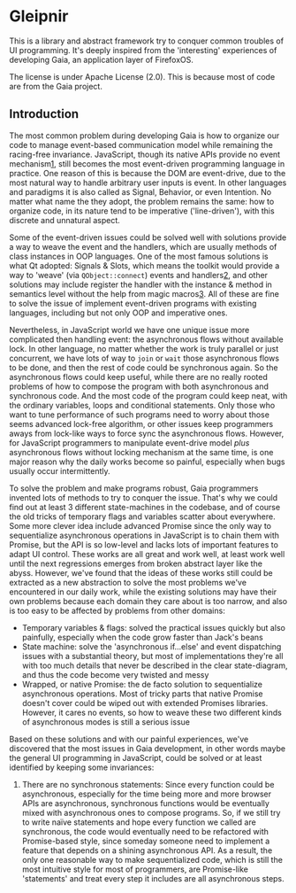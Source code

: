 # Gleipnir

This is a library and abstract framework try to conquer common troubles of UI programming.
It's deeply inspired from the 'interesting' experiences of developing Gaia, an application layer of FirefoxOS.

The license is under Apache License (2.0). This is because most of code are from the Gaia project.


## Introduction

The most common problem during developing Gaia is how to organize our code to manage event-based communication model
while remaining the racing-free invariance. JavaScript, though its native APIs provide no event mechanism[1], still
becomes the most event-driven programming language in practice. One reason of this is because the DOM are event-drive,
due to the most natural way to handle arbitrary user inputs is event. In other languages and paradigms it is also called
as Signal, Behavior, or even Intention. No matter what name the they adopt, the problem remains the same: how to organize
code, in its nature tend to be imperative ('line-driven'), with this discrete and unnatural aspect.

Some of the event-driven issues could be solved well with solutions provide a way to weave the event and the handlers,
which are usually methods of class instances in OOP languages. One of the most famous solutions is what Qt adopted: Signals & Slots,
which means the toolkit would provide a way to 'weave' (via `QObject::connect`) events and handlers[2], and other solutions
may include register the handler with the instance & method in semantics level without the help from magic macros[3].
All of these are fine to solve the issue of implement event-driven programs with existing languages, including but not
only OOP and imperative ones.

Nevertheless, in JavaScript world we have one unique issue more complicated then handling event: the asynchronous
flows without available lock. In other language, no matter whether the work is truly parallel or just concurrent,
we have lots of way to `join` or `wait` those asynchronous flows to be done, and then the rest of code could be
synchronous again. So the asynchronous flows could keep useful, while there are no really rooted problems of how
to compose the program with both asynchronous and synchronous code. And the most code of the program could keep
neat, with the ordinary variables, loops and conditional statements. Only those who want to tune performance of
such programs need to worry about those seems advanced lock-free algorithm, or other issues keep programmers
aways from lock-like ways to force sync the asynchronous flows. However, for JavaScript programmers to manipulate
event-drive model *plus* asynchronous flows without locking mechanism at the same time, is one major reason
why the daily works become so painful, especially when bugs usually occur intermittently.

To solve the problem and make programs robust, Gaia programmers invented lots of methods to try to conquer the issue.
That's why we could find out at least 3 different state-machines in the codebase, and of course the old tricks of
temporary flags and variables scatter about everywhere. Some more clever idea include advanced Promise since the
only way to sequentialize asynchronous operations in JavaScript is to chain them with Promise, but the API is so
low-level and lacks lots of important features to adapt UI control. These works are all great and work well, at least
work well until the next regressions emerges from broken abstract layer like the abyss. However, we've found that the
ideas of these works still could be extracted as a new abstraction to solve the most problems we've encountered in
our daily work, while the existing solutions may have their own problems because each domain they care about is too
narrow, and also is too easy to be affected by problems from other domains:

* Temporary variables & flags: solved the practical issues quickly but also painfully, especially when the code grow
  faster than Jack's beans
* State machine: solve the 'asynchronous if...else' and event dispatching issues with a substantial theory, but most
  of implementations they're all with too much details that never be described in the clear state-diagram, and thus
  the code become very twisted and messy
* Wrapped, or native Promise: the de facto solution to sequentialize asynchronous operations. Most of tricky parts
  that native Promise doesn't cover could be wiped out with extended Promises libraries. However, it cares no events,
  so how to weave these two different kinds of asynchronous modes is still a serious issue

Based on these solutions and with our painful experiences, we've discovered that the most issues in Gaia development,
in other words maybe the general UI programming in JavaScript, could be solved or at least identified by keeping some
invariances:

1. There are no synchronous statements: Since every function could be asynchronous, especially for the time being
   more and more browser APIs are asynchronous, synchronous functions would be eventually mixed with asynchronous ones
   to compose programs. So, if we still try to write naïve statements and hope every function we called are synchronous,
   the code would eventually need to be refactored with Promise-based style, since someday someone need to implement
   a feature that depends on a shining asynchronous API. As a result, the only one reasonable way to make sequentialized
   code, which is still the most intuitive style for most of programmers, are Promise-like 'statements' and treat every
   step it includes are all asynchronous steps.

[1]: http://www.ecma-international.org/ecma-262/5.1/
[2]: http://doc.qt.digia.com/4.6/qobject.html#connect
[3]: https://msdn.microsoft.com/en-us/library/ms366768(v=vs.110).aspx
